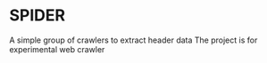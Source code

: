 # SPIDER
A simple group of crawlers to extract header data
The project is for experimental web crawler
